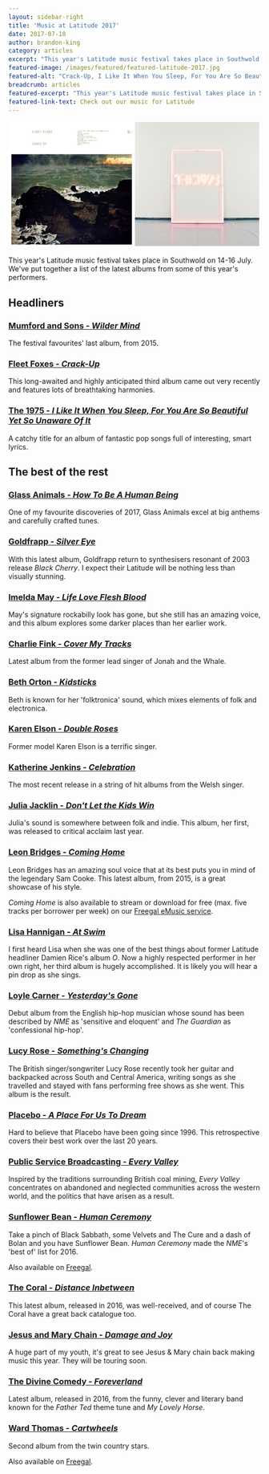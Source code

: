 ```yaml
---
layout: sidebar-right
title: 'Music at Latitude 2017'
date: 2017-07-10
author: brandon-king
category: articles
excerpt: "This year's Latitude music festival takes place in Southwold on 14-16 July. We've put together a list of the latest albums from some of this year's performers."
featured-image: /images/featured/featured-latitude-2017.jpg
featured-alt: "Crack-Up, I Like It When You Sleep, For You Are So Beautiful Yet So Unaware Of It"
breadcrumb: articles
featured-excerpt: "This year's Latitude music festival takes place in Southwold on 14-16 July. We've put together a list of the latest albums from some of this year's performers."
featured-link-text: Check out our music for Latitude
---
```


![Crack-Up, I Like It When You Sleep, For You Are So Beautiful Yet So Unaware Of It](/images/featured/featured-latitude-2017.jpg)

This year's Latitude music festival takes place in Southwold on 14-16 July. We've put together a list of the latest albums from some of this year's performers.

## Headliners

### [Mumford and Sons - <cite>Wilder Mind</cite>](https://suffolk.spydus.co.uk/cgi-bin/spydus.exe/ENQ/OPAC/BIBENQ?BRN=1780754)

The festival favourites' last album, from 2015.

### [Fleet Foxes - <cite>Crack-Up</cite>](https://suffolk.spydus.co.uk/cgi-bin/spydus.exe/ENQ/OPAC/BIBENQ?BRN=2169853)

This long-awaited and highly anticipated third album came out very recently and features lots of breathtaking harmonies.

### [The 1975 - <cite>I Like It When You Sleep, For You Are So Beautiful Yet So Unaware Of It</cite>](https://suffolk.spydus.co.uk/cgi-bin/spydus.exe/ENQ/OPAC/BIBENQ?BRN=1937927)

A catchy title for an album of fantastic pop songs full of interesting, smart lyrics.

## The best of the rest

### [Glass Animals - <cite>How To Be A Human Being</cite>](https://suffolk.spydus.co.uk/cgi-bin/spydus.exe/ENQ/OPAC/BIBENQ?BRN=2032213)

One of my favourite discoveries of 2017, Glass Animals excel at big anthems and carefully crafted tunes.

### [Goldfrapp - <cite>Silver Eye</cite>](https://suffolk.spydus.co.uk/cgi-bin/spydus.exe/ENQ/OPAC/BIBENQ?BRN=2148161)

With this latest album, Goldfrapp return to synthesisers resonant of 2003 release <cite>Black Cherry</cite>. I expect their Latitude will be nothing less than visually stunning.

### [Imelda May - <cite>Life Love Flesh Blood</cite>](https://suffolk.spydus.co.uk/cgi-bin/spydus.exe/ENQ/OPAC/BIBENQ?BRN=2125069)

May's signature rockabilly look has gone, but she still has an amazing voice, and this album explores some darker places than her earlier work.

### [Charlie Fink - <cite>Cover My Tracks</cite>](https://suffolk.spydus.co.uk/cgi-bin/spydus.exe/ENQ/OPAC/BIBENQ?BRN=2188129)

Latest album from the former lead singer of Jonah and the Whale.

### [Beth Orton - <cite>Kidsticks</cite>](https://suffolk.spydus.co.uk/cgi-bin/spydus.exe/ENQ/OPAC/BIBENQ?BRN=1986556)

Beth is known for her 'folktronica' sound, which mixes elements of folk and electronica.

### [Karen Elson - <cite>Double Roses</cite>](https://suffolk.spydus.co.uk/cgi-bin/spydus.exe/ENQ/OPAC/BIBENQ?BRN=2147080)

Former model Karen Elson is a terrific singer.

### [Katherine Jenkins - <cite>Celebration</cite>](https://suffolk.spydus.co.uk/cgi-bin/spydus.exe/ENQ/OPAC/BIBENQ?BRN=1990540)

The most recent release in a string of hit albums from the Welsh singer.

### [Julia Jacklin - <cite>Don't Let the Kids Win</cite>](https://suffolk.spydus.co.uk/cgi-bin/spydus.exe/ENQ/OPAC/BIBENQ?BRN=2056972)

Julia's sound is somewhere between folk and indie. This album, her first, was released to critical acclaim last year.

### [Leon Bridges - <cite>Coming Home</cite>](https://suffolk.spydus.co.uk/cgi-bin/spydus.exe/ENQ/OPAC/BIBENQ?BRN=1815561)

Leon Bridges has an amazing soul voice that at its best puts you in mind of the legendary Sam Cooke. This latest album, from 2015, is a great showcase of his style.

<cite>Coming Home</cite> is also available to stream or download for free (max. five tracks per borrower per week) on our [Freegal eMusic service](https://suffolklibraries.freegalmusic.com/artists/view/30808885/c29ueQ==).

### [Lisa Hannigan - <cite>At Swim</cite>](https://suffolk.spydus.co.uk/cgi-bin/spydus.exe/ENQ/OPAC/BIBENQ?BRN=2018146)

I first heard Lisa when she was one of the best things about former Latitude headliner Damien Rice's album <cite>O</cite>. Now a highly respected performer in her own right, her third album is hugely accomplished. It is likely you will hear a pin drop as she sings.

### [Loyle Carner - <cite>Yesterday's Gone</cite>](https://suffolk.spydus.co.uk/cgi-bin/spydus.exe/ENQ/OPAC/BIBENQ?BRN=2120030)

Debut album from the English hip-hop musician whose sound has been described by <cite>NME</cite> as 'sensitive and eloquent' and <cite>The Guardian</cite> as 'confessional hip-hop'.

### [Lucy Rose - <cite>Something's Changing</cite>](https://suffolk.spydus.co.uk/cgi-bin/spydus.exe/ENQ/OPAC/BIBENQ?BRN=2178591)

The British singer/songwriter Lucy Rose recently took her guitar and backpacked across South and Central America, writing songs as she travelled and stayed with fans performing free shows as she went. This album is the result.

### [Placebo - <cite>A Place For Us To Dream</cite>](https://suffolk.spydus.co.uk/cgi-bin/spydus.exe/ENQ/OPAC/BIBENQ?BRN=2060916)

Hard to believe that Placebo have been going since 1996. This retrospective covers their best work over the last 20 years.

### [Public Service Broadcasting - <cite>Every Valley</cite>](https://suffolk.spydus.co.uk/cgi-bin/spydus.exe/ENQ/OPAC/BIBENQ?BRN=2186283)

Inspired by the traditions surrounding British coal mining, <cite>Every Valley</cite> concentrates on abandoned and neglected communities across the western world, and the politics that have arisen as a result.

### [Sunflower Bean - <cite>Human Ceremony</cite>](https://suffolk.spydus.co.uk/cgi-bin/spydus.exe/ENQ/OPAC/BIBENQ?BRN=1926551)

Take a pinch of Black Sabbath, some Velvets and The Cure and a dash of Bolan and you have Sunflower Bean. <cite>Human Ceremony</cite> made the <cite>NME</cite>'s 'best of' list for 2016.

Also available on [Freegal](https://suffolklibraries.freegalmusic.com/artists/view/U3VuZmxvd2VyIEJlYW4=/767981154237/aW9kYQ==).

### [The Coral - <cite>Distance Inbetween</cite>](https://suffolk.spydus.co.uk/cgi-bin/spydus.exe/ENQ/OPAC/BIBENQ?BRN=1934723)

This latest album, released in 2016, was well-received, and of course The Coral have a great back catalogue too.

### [Jesus and Mary Chain - <cite>Damage and Joy</cite>](https://suffolk.spydus.co.uk/cgi-bin/spydus.exe/ENQ/OPAC/BIBENQ?BRN=2127446)

A huge part of my youth, it's great to see Jesus & Mary chain back making music this year. They will be touring soon.

### [The Divine Comedy - <cite>Foreverland</cite>](https://suffolk.spydus.co.uk/cgi-bin/spydus.exe/ENQ/OPAC/BIBENQ?BRN=2039557)

Latest album, released in 2016, from the funny, clever and literary band known for the <cite>Father Ted</cite> theme tune and <cite>My Lovely Horse</cite>.

### [Ward Thomas - <cite>Cartwheels</cite>](https://suffolk.spydus.co.uk/cgi-bin/spydus.exe/ENQ/OPAC/BIBENQ?BRN=2034562)

Second album from the twin country stars.

Also available on [Freegal](https://suffolklibraries.freegalmusic.com/artists/view/V2FyZCBUaG9tYXM=/32251438/c29ueQ==).
